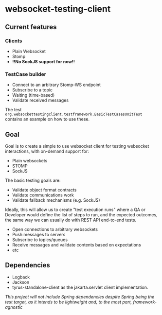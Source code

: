 # websocket-testing-client

## Current features

### Clients
 - Plain Websocket
 - Stomp
 - **!!No SockJS support for now!!**
### TestCase builder
   - Connect to an arbitrary Stomp-WS endpoint
   - Subscribe to a topic
   - Waiting (time-based)
   - Validate received messages

The test ```org.websockettestingclient.testframework.BasicTestCasesUnitTest``` contains an example on how to use these.

## Goal
Goal is to create a simple to use websocket client for testing websocket interactions, with on-demand support for:
 - Plain websockets
 - STOMP
 - SockJS

The basic testing goals are:
 - Validate object format contracts
 - Validate communications work
 - Validate fallback mechanisms (e.g. SockJS)

Ideally, this will allow us to create "test execution runs" where a QA or Developer would define the list of steps to run, and the expected outcomes, the same way we can usually do with REST API end-to-end tests.
 - Open connections to arbitrary websockets
 - Push messages to servers
 - Subscribe to topics/queues
 - Receive messages and validate contents based on expectations
 - etc


## Dependencies
- Logback
- Jackson
- tyrus-standalone-client as the jakarta.servlet client implementation.

*This project will not include Spring dependencies despite Spring being the test target, as it intends to be lightweight and, to the most part, framework-agnostic*
